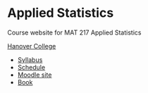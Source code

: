 Applied Statistics
==================

Course website for MAT 217 Applied Statistics

[Hanover College](http://www.hanover.edu)

- [Syllabus](syllabus.md)
- [Schedule](schedule.md)
- [Moodle site](https://moodle.hanover.edu/course/view.php?id=228)
- [Book](http://openstaxcollege.org/textbooks/introductory-statistics/get)
